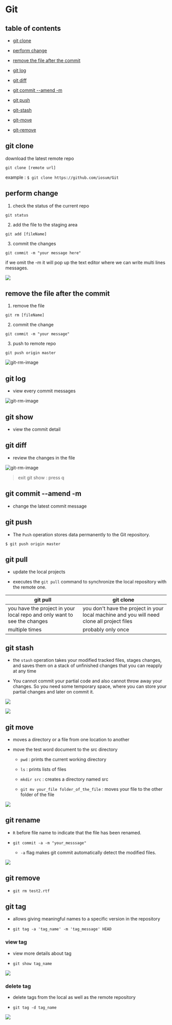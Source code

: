 # Git

## table of contents
- [git clone](#git-clone)

- [perform change](#perform-change)

- [remove the file after the commit](#remove-th-file-after-the-commit)

- [git log](#git-log)

- [git diff](#git-diff)

- [git commit --amend -m](#git-commit---amend--m)

- [git push](#git-push)

- [git-stash](#git-stash)

- [git-move](#git-move)

- [git-remove](#git-remove)


## git clone
download the latest remote repo

```
git clone [remote url]
```

example : `$ git clone https://github.com/iosum/Git`


## perform change

1. check the status of the current repo

```
git status
```

2. add the file to the staging area

```
git add [fileName]
```

3. commit the changes

```
git commit -m "your message here"
```

if we omit the -m it will pop up the text editor where
we can write multi lines messages.


![](images/git-perform-changes.png)


## remove the file after the commit

1. remove the file 

```
git rm [fileName]
```

2. commit the change

```
git commit -m "your message"

```

3. push to remote repo

```
git push origin master
```

![git-rm-image](images/git-rm.png)

## git log

- view every commit messages


![git-rm-image](images/git-log.png)

## git show

- view the commit detail


## git diff

- review the changes in the file

![git-rm-image](images/git-diff.png)

> exit git show : press q

## git commit --amend -m

- change the latest commit message

## git push

- The `Push` operation stores data permanently to the Git repository.

`$ git push origin master`

## git pull

- update the local projects

- executes the `git pull` command to synchronize the local repository with the remote one. 

git pull | git clone
-|-
you have the project in your local repo and only want to see the changes | you don't have the project in your local machine and you will need clone all project files|
multiple times | probably only once


## git stash

- the `stash` operation takes your modified tracked files, stages changes, and saves them on a stack of unfinished changes that you can reapply at any time

- You cannot commit your partial code and also cannot throw away your changes. 
So you need some temporary space, where you can store your partial changes and later on commit it.

![](images/git-stash.png)

![](images/git-stash-2.png)


## git move

- moves a directory or a file from one location to another

- move the test word document to the src directory

	- `pwd` : prints the current working directory
	
	- `ls` : prints lists of files
	
	- `mkdir src` : creates a directory named src

	- `git mv your_file folder_of_the_file` : moves your file to the other folder of the file


![](images/git-mv.png)

## git rename

- `R` before file name to indicate that the file has been renamed.

- `git commit -a -m "your_messsage"`
	
	- `-a` flag makes git commit automatically detect the modified files.
	
![](images/git-rename.png)

## git remove 

- `git rm test2.rtf`

## git tag

- allows giving meaningful names to a specific version in the repository

- `git tag -a 'tag_name' -m 'tag_message' HEAD`

### view tag

- view more details about tag

- `git show tag_name`

![](images/git-tag1.png)


### delete tag

- delete tags from the local as well as the remote repository

- `git tag -d tag_name`

![](images/git-tag2.png)
